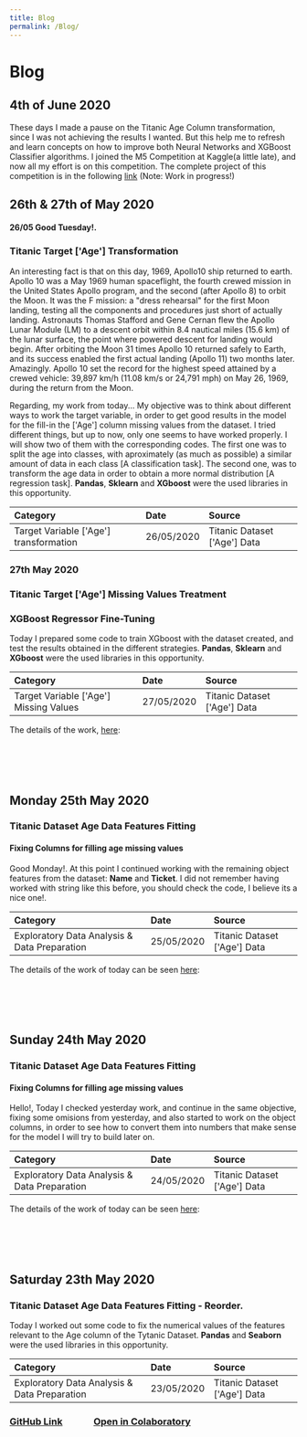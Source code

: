```yaml
---
title: Blog
permalink: /Blog/
---
```


# Blog
## 4th of June 2020
These days I made a pause on the Titanic Age Column transformation, since I was not achieving the results I wanted. But this help me to refresh and learn concepts on how to improve both Neural Networks and XGBoost Classifier algorithms. I joined the M5 Competition at Kaggle(a little late), and now all my effort is on this competition. The complete project of this competition is in the following [link](https://paulb86uk.github.io/PP_ART.github.io/2020/M5/Main) (Note:  Work in progress!)


## 26th & 27th of May 2020  

#### 26/05 Good Tuesday!. 
### Titanic Target ['Age'] Transformation 

An interesting fact is that on this day, 1969, Apollo10 ship returned to earth. Apollo 10 was a May 1969 human spaceflight, the fourth crewed mission in the United States Apollo program, and the second (after Apollo 8) to orbit the Moon. It was the F mission: a "dress rehearsal" for the first Moon landing, testing all the components and procedures just short of actually landing. Astronauts Thomas Stafford and Gene Cernan flew the Apollo Lunar Module (LM) to a descent orbit within 8.4 nautical miles (15.6 km) of the lunar surface, the point where powered descent for landing would begin. After orbiting the Moon 31 times Apollo 10 returned safely to Earth, and its success enabled the first actual landing (Apollo 11) two months later. Amazingly. Apollo 10 set the record for the highest speed attained by a crewed vehicle: 39,897 km/h (11.08 km/s or 24,791 mph) on May 26, 1969, during the return from the Moon.


Regarding, my work from today... My objective was to think about different ways to work the target variable, in order to get good results in the model for the fill-in the ['Age'] column missing values from the dataset.
I tried different things, but up to now, only one seems to have worked properly. I will show two of them with the corresponding codes. The first one was to split the age into classes, with aproximately (as much as possible) a similar amount of data in each class [A classification task]. The second one, was to transform the age data in order to obtain a more normal distribution [A regression task]. **Pandas**, **Sklearn** and **XGboost** were the used libraries in this opportunity.

|                   Category                   |    Date   |            Source            |
|:---------------------------------------------|:----------|:-----------------------------|    
| Target Variable ['Age']  transformation      |26/05/2020 | Titanic Dataset ['Age'] Data |   


### 27th May 2020  
### Titanic Target ['Age'] Missing Values Treatment
### XGBoost Regressor Fine-Tuning

Today I prepared some code to train XGboost with the dataset created, and test the results obtained in the different strategies.  **Pandas**, **Sklearn** and **XGboost** were the used libraries in this opportunity.

|                   Category                   |    Date   |            Source            |
|:---------------------------------------------|:----------|:-----------------------------|    
| Target Variable ['Age'] Missing Values       |27/05/2020 | Titanic Dataset ['Age'] Data |   

The details of the work, [here](https://paulb86uk.github.io/PP_ART.github.io/2020/27_5): 

#### &nbsp;
#### &nbsp;
## Monday 25th May 2020  
### Titanic Dataset Age Data Features Fitting  
#### Fixing Columns for filling age missing values

Good Monday!. At this point I continued working with the remaining object features from the dataset: **Name** and **Ticket**. I did not remember having worked with string like this before, you should check the code, I believe its a nice one!.

|                   Category                   |    Date   |            Source            |
|:---------------------------------------------|:----------|:-----------------------------|    
| Exploratory Data Analysis & Data Preparation |25/05/2020 | Titanic Dataset ['Age'] Data |   


The details of the work of today can be seen [here](https://paulb86uk.github.io/PP_ART.github.io/2020/25_5): 
#### &nbsp;
#### &nbsp;
## Sunday 24th May 2020  
### Titanic Dataset Age Data Features Fitting  
#### Fixing Columns for filling age missing values

Hello!, Today I checked yesterday work, and continue in the same objective, fixing some omisions from yesterday, and also started to work on the object columns, in order to see how to convert them into numbers that make sense for the model I will try to build later on.

|                   Category                   |    Date   |            Source            |
|:---------------------------------------------|:----------|:-----------------------------|    
| Exploratory Data Analysis & Data Preparation |24/05/2020 | Titanic Dataset ['Age'] Data |   

The details of the work of today can be seen [here](https://paulb86uk.github.io/PP_ART.github.io/2020/24_5): 
#### &nbsp;
#### &nbsp;

## Saturday 23th May 2020  
### Titanic Dataset Age Data Features Fitting - Reorder.

Today I worked out some code to fix the numerical values of the features relevant to the Age column of the Tytanic Dataset. **Pandas** and **Seaborn** were the used libraries in this opportunity.

|                   Category                   |    Date   |            Source            |
|:---------------------------------------------|:----------|:-----------------------------|    
| Exploratory Data Analysis & Data Preparation |23/05/2020 | Titanic Dataset ['Age'] Data |   

### [GitHub Link](https://github.com/PaulB86UK/EDA_PP/blob/master/2020/May-June/EDA_Reorder.ipynb)&nbsp;&nbsp;&nbsp;&nbsp;&nbsp;&nbsp;&nbsp;&nbsp;&nbsp;&nbsp;&nbsp;&nbsp;&nbsp;&nbsp;[Open in Colaboratory](https://colab.research.google.com/drive/1VPLQVgzZ0R5MsGDPvb6DODxsJIpwa9sE?usp=sharing)
